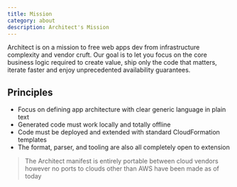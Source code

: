 ```yaml
---
title: Mission
category: about
description: Architect's Mission
---
```


Architect is on a mission to free web apps dev from infrastructure complexity and vendor cruft. Our goal is to let you focus on the core business logic required to create value, ship only the code that matters, iterate faster and enjoy unprecedented availability guarantees.

## Principles

- Focus on defining app architecture with clear generic language in plain text
- Generated code must work locally and totally offline
- Code must be deployed and extended with standard CloudFormation templates
- The format, parser, and tooling are also all completely open to extension

> The Architect manifest is entirely portable between cloud vendors however no ports to clouds other than AWS have been made as of today

